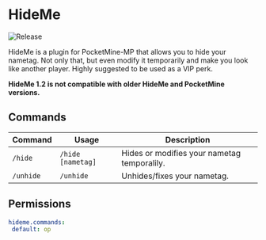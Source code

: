 # HideMe
![Release](https://img.shields.io/badge/release-v1.2-blue.svg)

HideMe is a plugin for PocketMine-MP that allows you to hide your nametag. Not only that, but even modify it temporarily and make you look like another player. Highly suggested to be used as a VIP perk.

**HideMe 1.2 is not compatible with older HideMe and PocketMine versions.**

## Commands
| Command | Usage | Description |
| ------- | ----- | ----------- |
| `/hide` | `/hide [nametag]` | Hides or modifies your nametag temporalily. |
| `/unhide` | `/unhide` | Unhides/fixes your nametag. |

## Permissions
```yaml
hideme.commands:
 default: op
```

